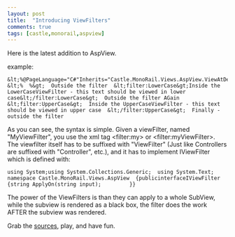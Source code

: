 ```yaml
---
layout: post
title:  "Introducing ViewFilters"
comments: true
tags: [castle,monorail,aspview]
---
```



Here is the latest addition to AspView.

example: 

```
&lt;%@PageLanguage="C#"Inherits="Castle.MonoRail.Views.AspView.ViewAtDesignTime"%&gt;  &lt;%  %&gt;  Outside the filter  &lt;filter:LowerCase&gt;Inside the LowerCaseViewFilter - this text should be viewed in lower case&lt;/filter:LowerCase&gt;  Outside the filter AGain  &lt;filter:UpperCase&gt;  Inside the UpperCaseViewFilter - this text should be viewed in upper case  &lt;/filter:UpperCase&gt;  Finally - outside the filter
```

As you can see, the syntax is simple. Given a viewFilter, named "MyViewFilter", you use the xml tag &lt;filter:my&gt; or &lt;filter:myViewFilter&gt;. The viewfilter itself has to be suffixed with "ViewFilter" (Just like Controllers are suffixed with "Controller", etc.), and it has to implement IViewFilter which is defined with:

```
using System;using System.Collections.Generic;  using System.Text;    namespace Castle.MonoRail.Views.AspView  {publicinterfaceIViewFilter     {string ApplyOn(string input);         }}  
```

The power of the ViewFilters is than they can apply to a whole SubView, while the subview is rendered as a black box, the filter does the work AFTER the subview was rendered.

Grab the [sources](http://svn.castleproject.org:8080/svn/castlecontrib/viewengines/aspview/trunk/), play, and have fun.

